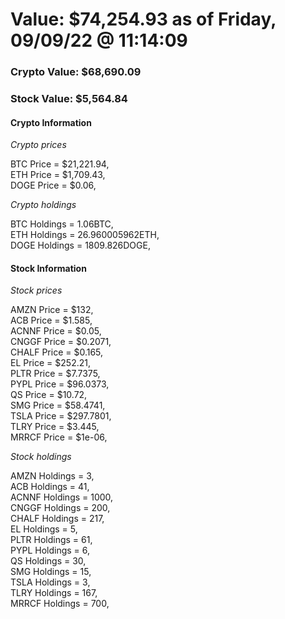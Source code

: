 # Value: $74,254.93 as of Friday, 09/09/22 @ 11:14:09 

### Crypto Value: $68,690.09

### Stock Value: $5,564.84

#### Crypto Information 
*Crypto prices* 

BTC Price = $21,221.94,  
ETH Price = $1,709.43,  
DOGE Price = $0.06,  


*Crypto holdings* 

BTC Holdings = 1.06BTC,  
ETH Holdings = 26.960005962ETH,  
DOGE Holdings = 1809.826DOGE,  


#### Stock Information 

*Stock prices* 

AMZN Price = $132,  
ACB Price = $1.585,  
ACNNF Price = $0.05,  
CNGGF Price = $0.2071,  
CHALF Price = $0.165,  
EL Price = $252.21,  
PLTR Price = $7.7375,  
PYPL Price = $96.0373,  
QS Price = $10.72,  
SMG Price = $58.4741,  
TSLA Price = $297.7801,  
TLRY Price = $3.445,  
MRRCF Price = $1e-06,  


*Stock holdings* 

AMZN Holdings = 3,  
ACB Holdings = 41,  
ACNNF Holdings = 1000,  
CNGGF Holdings = 200,  
CHALF Holdings = 217,  
EL Holdings = 5,  
PLTR Holdings = 61,  
PYPL Holdings = 6,  
QS Holdings = 30,  
SMG Holdings = 15,  
TSLA Holdings = 3,  
TLRY Holdings = 167,  
MRRCF Holdings = 700,  


